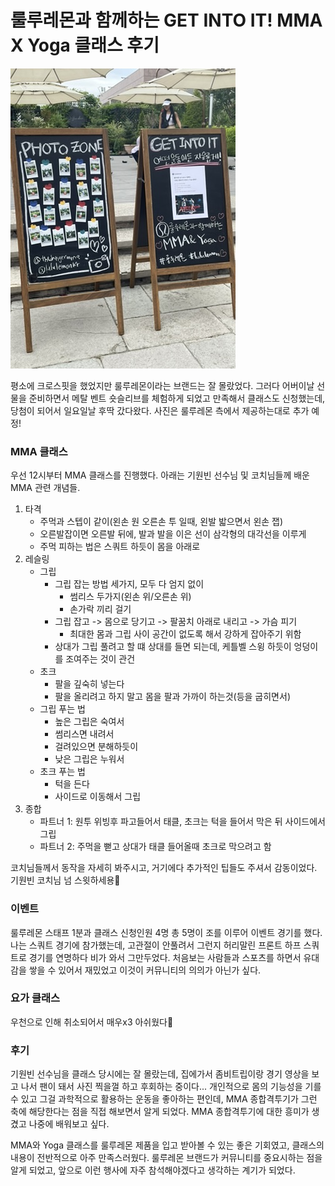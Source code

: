 ---
---
# 룰루레몬과 함께하는 GET INTO IT! MMA X Yoga 클래스 후기

![Untitled](/assets/lululemon.jpeg)

평소에 크로스핏을 했었지만 룰루레몬이라는 브랜드는 잘 몰랐었다. 그러다 어버이날 선물을 준비하면서 메탈 벤트 숏슬리브를 체험하게 되었고 만족해서 클래스도 신청했는데, 당첨이 되어서 일요일날 후딱 갔다왔다.
사진은 룰루레몬 측에서 제공하는대로 추가 예정!

### MMA 클래스
우선 12시부터 MMA 클래스를 진행했다. 아래는 기원빈 선수님 및 코치님들께 배운 MMA 관련 개념들.
1. 타격
    - 주먹과 스텝이 같이(왼손 원 오른손 투 일때, 왼발 밟으면서 왼손 잽)
    - 오른발잡이면 오른발 뒤에, 발과 발을 이은 선이 삼각형의 대각선을 이루게
    - 주먹 피하는 법은 스쿼트 하듯이 몸을 아래로
2. 레슬링
    - 그립
        - 그립 잡는 방법 세가지, 모두 다 엄지 없이
            - 썸리스 두가지(왼손 위/오른손 위)
            - 손가락 끼리 걸기
        - 그립 잡고 -> 몸으로 당기고 -> 팔꿈치 아래로 내리고 -> 가슴 피기
            - 최대한 몸과 그립 사이 공간이 없도록 해서 강하게 잡아주기 위함
        - 상대가 그립 풀려고 할 떄 상대를 들면 되는데, 케틀벨 스윙 하듯이 엉덩이를 조여주는 것이 관건
    - 초크
        - 팔을 깊숙히 넣는다
        - 팔을 올리려고 하지 말고 몸을 팔과 가까이 하는것(등을 굽히면서)
    - 그립 푸는 법
        - 높은 그립은 숙여서
        - 썸리스면 내려서
        - 걸려있으면 분해하듯이
        - 낮은 그립은 누워서
    - 초크 푸는 법
        - 턱을 든다
        - 사이드로 이동해서 그립
3. 종합
    - 파트너 1: 원투 위빙후 파고들어서 태클, 초크는 턱을 들어서 막은 뒤 사이드에서 그립
    - 파트너 2: 주먹을 뻗고 상대가 태클 들어올때 초크로 막으려고 함


코치님들께서 동작을 자세히 봐주시고, 거기에다 추가적인 팁들도 주셔서 감동이었다. 기원빈 코치님 넘 스윗하세용🍯
### 이벤트
룰루레몬 스태프 1분과 클래스 신청인원 4명 총 5명이 조를 이루어 이벤트 경기를 했다.
나는 스쿼트 경기에 참가했는데, 고관절이 안풀려서 그런지 허리말린 프론트 하프 스쿼트로 경기를 연명하다 비가 와서 그만두었다.
처음보는 사람들과 스포츠를 하면서 유대감을 쌓을 수 있어서 재밌었고 이것이 커뮤니티의 의의가 아닌가 싶다.

### 요가 클래스
우천으로 인해 취소되어서 매우x3 아쉬웠다🥲


### 후기
기원빈 선수님을 클래스 당시에는 잘 몰랐는데, 집에가서 좀비트립이랑 경기 영상을 보고 나서 팬이 돼서 사진 찍을껄 하고 후회하는 중이다...
개인적으로 몸의 기능성을 기를 수 있고 그걸 과학적으로 활용하는 운동을 좋아하는 편인데, MMA 종합격투기가 그런 축에 해당한다는 점을 직접 해보면서 알게 되었다.
MMA 종합격투기에 대한 흥미가 생겼고 나중에 배워보고 싶다.

MMA와 Yoga 클래스를 룰루레몬 제품을 입고 받아볼 수 있는 좋은 기회였고, 클래스의 내용이 전반적으로 아주 만족스러웠다.
룰루레몬 브랜드가 커뮤니티를 중요시하는 점을 알게 되었고, 앞으로 이런 행사에 자주 참석해야겠다고 생각하는 계기가 되었다.